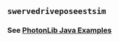 ## **`swervedriveposeestsim`**

### See [PhotonLib Java Examples](../README.md#swervedriveposeestsim)
